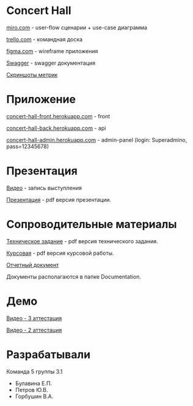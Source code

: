 # Concert Hall

[miro.com](https://miro.com/app/board/o9J_lP1PC-o=/) - user-flow сценарии + use-case диаграмма

[trello.com](https://trello.com/b/l7tDDMEY/concerts) - командная доска

[figma.com](https://www.figma.com/file/jRCLEFUmrdsGJOOGchYVRE/App-wireframe?node-id=0%3A1) - wireframe приложения

[Swagger](https://app.swaggerhub.com/apis-docs/kathiir/ConcertHallApi/1.0.0) - swagger документация

[Скриншоты метрик](https://github.com/kathiir/concert-tickets/tree/main/Documentation/Metrics)

# Приложение

[concert-hall-front.herokuapp.com](https://concert-hall-front.herokuapp.com/) - front

[concert-hall-back.herokuapp.com](https://concert-hall-back.herokuapp.com/concerts) - api

[concert-hall-admin.herokuapp.com](https://concert-hall-admin.herokuapp.com/) - admin-panel (login: Superadmino, pass=12345678)

# Презентация

[Видео](https://drive.google.com/file/d/1vAKZRLlbMumzVWQckdSjCZFLvFZ1OC6c/view?usp=sharing) - запись выступления

[Презентация](https://github.com/kathiir/concert-tickets/blob/main/Documentation/Presentation.pdf) - pdf версия презентации.

# Сопроводительные материалы

[Техническое задание](https://github.com/kathiir/concert-tickets/blob/main/Documentation/%D0%A2%D0%B5%D1%85%D0%BD%D0%B8%D1%87%D0%B5%D1%81%D0%BA%D0%BE%D0%B5%20%D0%B7%D0%B0%D0%B4%D0%B0%D0%BD%D0%B8%D0%B5.pdf) - pdf версия технического задания.

[Курсовая](https://github.com/kathiir/concert-tickets/blob/main/Documentation/Kursovaya_Current.pdf) - pdf версия курсовой работы.

[Отчетный документ](https://github.com/kathiir/concert-tickets/blob/main/Documentation/%D0%9E%D1%82%D1%87%D0%B5%D1%82%D0%BD%D1%8B%D0%B9%20%D0%B4%D0%BE%D0%BA%D1%83%D0%BC%D0%B5%D0%BD%D1%82.pdf)

Документы располагаются в папке Documentation.

# Демо

[Видео - 3 аттестация](https://drive.google.com/file/d/1BoyaSfbtCsl1BMAiShWO9dcbZdwTlQ0h/view?usp=sharing)

[Видео - 2 аттестация](https://drive.google.com/file/d/1shVogPnqZXSquo5FvBLFNWAXKGXKJDi8/view?usp=sharing)

# Разрабатывали

Команда 5 группы 3.1

- Булавина Е.П.
- Петров Ю.В.
- Горбушин В.А.

